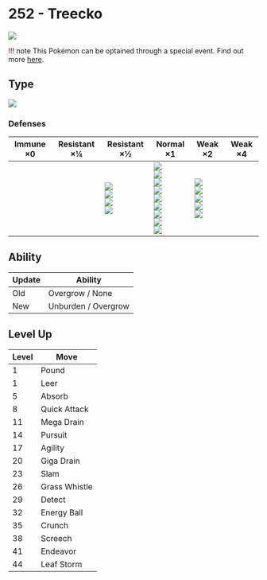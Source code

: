 # 252 - Treecko
![][252]

!!! note
    This Pokémon can be optained through a special event. Find out more [here](../../special_events/#hoenn-starter).

## Type

![][grass]

### Defenses

Immune ×0 | Resistant ×¼ | Resistant ×½                                                    | Normal ×1                                                                                                                                   | Weak ×2                                                                 | Weak ×4 | 
---       | ---          | ---                                                             | ---                                                                                                                                         | ---                                                                     | ---     | 
          |              | ![][ground]<br> ![][water]<br> ![][grass]<br> ![][electric]<br> | ![][normal]<br> ![][fighting]<br> ![][rock]<br> ![][ghost]<br> ![][steel]<br> ![][psychic]<br> ![][dragon]<br> ![][dark]<br> ![][fairy]<br> | ![][flying]<br> ![][poison]<br> ![][bug]<br> ![][fire]<br> ![][ice]<br> |         | 

## Ability

Update | Ability             | 
---    | ---                 | 
Old    | Overgrow / None     | 
New    | Unburden / Overgrow | 

## Level Up

Level | Move          | 
---   | ---           | 
1     | Pound         | 
1     | Leer          | 
5     | Absorb        | 
8     | Quick Attack  | 
11    | Mega Drain    | 
14    | Pursuit       | 
17    | Agility       | 
20    | Giga Drain    | 
23    | Slam          | 
26    | Grass Whistle | 
29    | Detect        | 
32    | Energy Ball   | 
35    | Crunch        | 
38    | Screech       | 
41    | Endeavor      | 
44    | Leaf Storm    | 

[252]: ../img/pokemon/252.png
[normal]: ../img/types/normal.png
[fire]: ../img/types/fire.png
[fighting]: ../img/types/fighting.png
[water]: ../img/types/water.png
[flying]: ../img/types/flying.png
[grass]: ../img/types/grass.png
[poison]: ../img/types/poison.png
[electric]: ../img/types/electric.png
[ground]: ../img/types/ground.png
[psychic]: ../img/types/psychic.png
[rock]: ../img/types/rock.png
[ice]: ../img/types/ice.png
[bug]: ../img/types/bug.png
[dragon]: ../img/types/dragon.png
[ghost]: ../img/types/ghost.png
[dark]: ../img/types/dark.png
[steel]: ../img/types/steel.png
[fairy]: ../img/types/fairy.png
